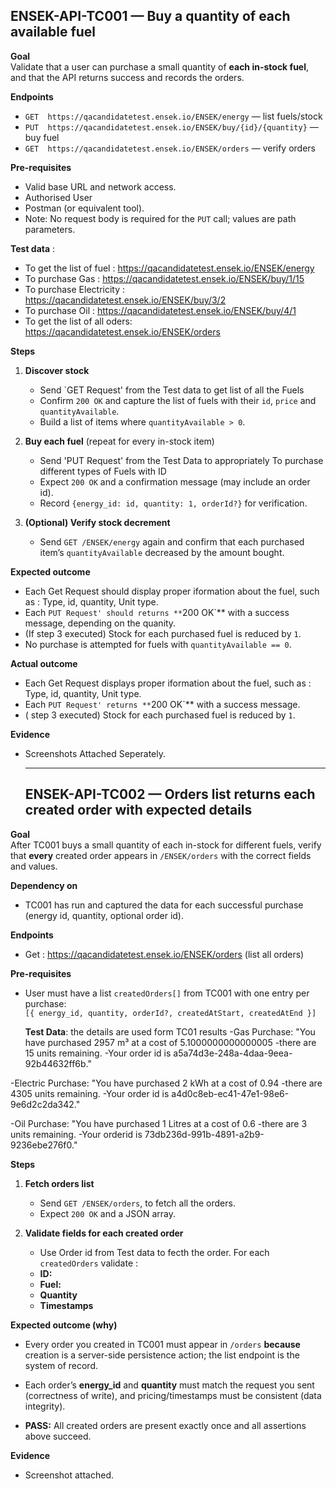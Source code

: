## ENSEK-API-TC001 — Buy a quantity of each available fuel

**Goal**  
Validate that a user can purchase a small quantity of **each in-stock fuel**, and that the API returns success and records the orders.

**Endpoints**  
- `GET  https://qacandidatetest.ensek.io/ENSEK/energy` — list fuels/stock  
- `PUT  https://qacandidatetest.ensek.io/ENSEK/buy/{id}/{quantity}` — buy fuel  
- `GET  https://qacandidatetest.ensek.io/ENSEK/orders` — verify orders 

**Pre-requisites**  
- Valid base URL and network access.  
- Authorised User  
- Postman (or equivalent tool).  
- Note: No request body is required for the `PUT` call; values are path parameters.

**Test data**  : 
  - To get the list of fuel : https://qacandidatetest.ensek.io/ENSEK/energy 
  - To purchase Gas : https://qacandidatetest.ensek.io/ENSEK/buy/1/15  
  - To purchase Electricity : https://qacandidatetest.ensek.io/ENSEK/buy/3/2 
  - To purchase Oil :  https://qacandidatetest.ensek.io/ENSEK/buy/4/1 
  - To get the list of all oders: https://qacandidatetest.ensek.io/ENSEK/orders

**Steps**  
1. **Discover stock**  
   - Send `GET Request' from the Test data  to get list of all the Fuels
   - Confirm `200 OK` and capture the list of fuels with their `id`, `price` and `quantityAvailable`.  
   - Build a list of items where `quantityAvailable > 0`.  

2. **Buy each fuel** (repeat for every in-stock item)  
   - Send 'PUT Request' from the Test Data to appropriately To purchase different types of Fuels with ID
   - Expect `200 OK` and a confirmation message (may include an order id).  
   - Record `{energy_id: id, quantity: 1, orderId?}` for verification.
     

3. **(Optional) Verify stock decrement**  
   - Send `GET /ENSEK/energy` again and confirm that each purchased item’s `quantityAvailable` decreased by the amount bought.

**Expected outcome**  
- Each Get Request should display proper iformation about the fuel, such as : Type, id, quantity, Unit type.
- Each `PUT Request' should returns **`200 OK`** with a success message, depending on the quanity.
- (If step 3 executed) Stock for each purchased fuel is reduced by `1`.  
- No purchase is attempted for fuels with `quantityAvailable == 0`.

**Actual outcome**  
- Each Get Request displays proper iformation about the fuel, such as : Type, id, quantity, Unit type.
- Each `PUT Request' returns **`200 OK`** with a success message.
- ( step 3 executed) Stock for each purchased fuel is reduced by `1`.  

**Evidence**  
- Screenshots Attached Seperately.

  --------------------------------------------------------------------------------------------------------------------------------------------------------------------------------------------------------------

   ## ENSEK-API-TC002 — Orders list returns each created order with expected details

**Goal**  
After TC001 buys a small quantity of each in-stock for different fuels, verify that **every** created order appears in `/ENSEK/orders` with the correct fields and values.

**Dependency on**  
- TC001 has run and captured the data for each successful purchase (energy id, quantity, optional order id).

**Endpoints**  
- Get : https://qacandidatetest.ensek.io/ENSEK/orders (list all orders)

**Pre-requisites**  
- User must have a list `createdOrders[]` from TC001 with one entry per purchase:  
  `[{ energy_id, quantity, orderId?, createdAtStart, createdAtEnd }]`  

  **Test Data**: the details are used form TC01 results
-Gas Purchase: "You have purchased 2957 m³ at a cost of 5.1000000000000005 
-there are 15 units remaining. 
-Your order id is a5a74d3e-248a-4daa-9eea-92b44632ff6b."

-Electric Purchase: "You have purchased 2 kWh at a cost of 0.94 
-there are 4305 units remaining. 
-Your order id is a4d0c8eb-ec41-47e1-98e6-9e6d2c2da342."
  
-Oil Purchase: "You have purchased 1 Litres at a cost of 0.6 
-there are 3 units remaining. 
-Your orderid is 73db236d-991b-4891-a2b9-9236ebe276f0."
 

**Steps**
1. **Fetch orders list**  
   - Send `GET /ENSEK/orders`, to fetch all the orders.
   - Expect `200 OK` and a JSON array.


2. **Validate fields for each created order**  
   - Use Order id from Test data to fecth the order.
   For each `createdOrders` validate : 
   - **ID:** 
   - **Fuel:**   
   - **Quantity** 
   - **Timestamps**
   

**Expected outcome (why)**  
- Every order you created in TC001 must appear in `/orders` **because** creation is a server-side persistence action; the list endpoint is the system of record.  
- Each order’s **energy_id** and **quantity** must match the request you sent (correctness of write), and pricing/timestamps must be consistent (data integrity).
  

- **PASS:** All created orders are present exactly once and all assertions above succeed.  

**Evidence**  
- Screenshot attached.


 

